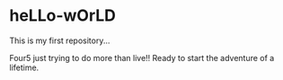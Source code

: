 # heLLo-wOrLD
This is my first repository...

Four5 just trying to do more than live!!  Ready to start the adventure of a lifetime.
